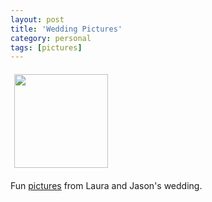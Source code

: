 ```yaml
---
layout: post
title: 'Wedding Pictures'
category: personal
tags: [pictures]
---
```


<a href="http://photos.thecave.com/gallery/6192603_d997M//390526002_eeLnF"><img src="http://photos.thecave.com/photos/390526002_eeLnF-Th.jpg" width="150" height="150" border="0" alt="" vspace="6" hspace="6" /></a>

Fun <a href="http://photos.thecave.com/gallery/6192603_d997M//390526002_eeLnF">pictures</a> from Laura and Jason's wedding.
